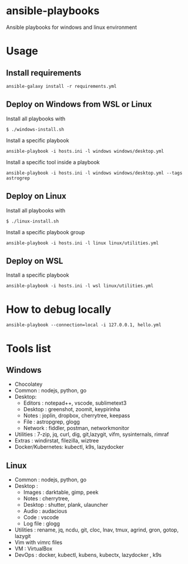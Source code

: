 # ansible-playbooks

Ansible playbooks for windows and linux environment

# Usage

## Install requirements
```
ansible-galaxy install -r requirements.yml
```

## Deploy on Windows from WSL or Linux

Install all playbooks with
```
$ ./windows-install.sh
```
Install a specific playbook
```
ansible-playbook -i hosts.ini -l windows windows/desktop.yml
```
Install a specific tool inside a playbook
```
ansible-playbook -i hosts.ini -l windows windows/desktop.yml --tags astrogrep
```

## Deploy on Linux 

Install all playbooks with
```
$ ./linux-install.sh
```

Install a specific playbook group
```
ansible-playbook -i hosts.ini -l linux linux/utilities.yml
```

## Deploy on WSL 

Install a specific playbook
```
ansible-playbook -i hosts.ini -l wsl linux/utilities.yml
```

# How to debug locally

```
ansible-playbook --connection=local -i 127.0.0.1, hello.yml
```

# Tools list

## Windows
- Chocolatey
- Common : nodejs, python, go
- Desktop:     
    - Editors : notepad++, vscode, sublimetext3
    - Desktop : greenshot, zoomit, keypirinha
    - Notes   : joplin, dropbox, cherrytree, keepass
    - File    : astropgrep,  glogg
    - Network : fiddler, postman, networkmonitor
- Utilities : 7-zip, jq, curl, dig, git,lazygit, vifm, sysinternals, rimraf
- Extras : windirstat, filezilla, wiztree
- Docker/Kubernetes: kubectl, k9s, lazydocker

## Linux
- Common : nodejs, python, go
- Desktop : 
    - Images   : darktable, gimp, peek
    - Notes    : cherrytree, 
    - Desktop  : shutter, plank, ulauncher
    - Audio    : audacious
    - Code     : vscode 
    - Log file : glogg
- Utilities : rename, jq, ncdu, git, cloc, lnav, tmux, agrind, gron, gotop, lazygit
- Vim with vimrc files
- VM : VirtualBox
- DevOps : docker, kubectl, kubens, kubectx, lazydocker , k9s

